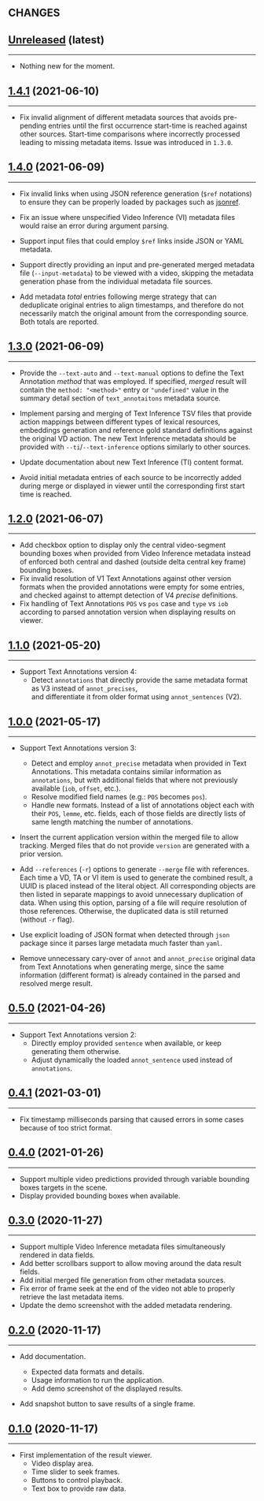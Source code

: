 ## CHANGES

[Unreleased](https://www.crim.ca/stash/projects/FAR/repos/video-result-viewer) (latest)
------------------------------------------------------------------------------------------------------------------------
____________

* Nothing new for the moment.

[1.4.1](https://www.crim.ca/stash/projects/FAR/repos/video-result-viewer/browse?at=refs/tags/1.4.1) (2021-06-10)
------------------------------------------------------------------------------------------------------------------------
____________

* Fix invalid alignment of different metadata sources that avoids pre-pending entries until the first occurrence 
  start-time is reached against other sources. Start-time comparisons where incorrectly processed leading to missing 
  metadata items. Issue was introduced in `1.3.0`. 

[1.4.0](https://www.crim.ca/stash/projects/FAR/repos/video-result-viewer/browse?at=refs/tags/1.4.0) (2021-06-09)
------------------------------------------------------------------------------------------------------------------------
____________

* Fix invalid links when using JSON reference generation (`$ref` notations) to ensure they can be properly loaded by 
  packages such as [jsonref](https://pypi.org/project/jsonref/).

* Fix an issue where unspecified Video Inference (VI) metadata files would raise an error during argument parsing.

* Support input files that could employ `$ref` links inside JSON or YAML metadata.

* Support directly providing an input and pre-generated merged metadata file (`--input-metadata`) to be viewed 
  with a video, skipping the metadata generation phase from the individual metadata file sources.
  
* Add metadata *total* entries following merge strategy that can deduplicate original entries to align timestamps,
  and therefore do not necessarily match the original amount from the corresponding source. Both totals are reported.

[1.3.0](https://www.crim.ca/stash/projects/FAR/repos/video-result-viewer/browse?at=refs/tags/1.3.0) (2021-06-09)
------------------------------------------------------------------------------------------------------------------------
____________

* Provide the `--text-auto` and `--text-manual` options to define the Text Annotation *method* that was employed.
  If specified, *merged* result will contain the `method: "<method>"` entry or `"undefined"` value in the 
  summary detail section of `text_annotaitons` metadata source.
  
* Implement parsing and merging of Text Inference TSV files that provide action mappings between different types of 
  lexical resources, embeddings generation and reference gold standard definitions against the original VD action.
  The new Text Inference metadata should be provided with `--ti`/`--text-inference` options similarly to other sources.
  
* Update documentation about new Text Inference (TI) content format. 
  
* Avoid initial metadata entries of each source to be incorrectly added during merge or displayed in viewer until 
  the corresponding first start time is reached.

[1.2.0](https://www.crim.ca/stash/projects/FAR/repos/video-result-viewer/browse?at=refs/tags/1.2.0) (2021-06-07)
------------------------------------------------------------------------------------------------------------------------
____________

* Add checkbox option to display only the central video-segment bounding boxes when provided from Video Inference 
  metadata instead of enforced both central and dashed (outside delta central key frame) bounding boxes. 
* Fix invalid resolution of V1 Text Annotations against other version formats when the provided annotations were empty
  for some entries, and checked against to attempt detection of V4 *precise* definitions. 
* Fix handling of Text Annotations `POS` vs `pos` case and `type` vs `iob` according to parsed annotation version 
  when displaying results on viewer.

[1.1.0](https://www.crim.ca/stash/projects/FAR/repos/video-result-viewer/browse?at=refs/tags/1.1.0) (2021-05-20)
------------------------------------------------------------------------------------------------------------------------
____________

* Support Text Annotations version 4: 
  - Detect ``annotations`` that directly provide the same metadata format as V3 instead of ``annot_precises``,  
    and differentiate it from older format using ``annot_sentences`` (V2).

[1.0.0](https://www.crim.ca/stash/projects/FAR/repos/video-result-viewer/browse?at=refs/tags/1.0.0) (2021-05-17)
------------------------------------------------------------------------------------------------------------------------
____________

* Support Text Annotations version 3:
  - Detect and employ `annot_precise` metadata when provided in Text Annotations.
    This metadata contains similar information as `annotations`, but with additional fields that where not previously 
    available (`iob`, `offset`, etc.). 
  - Resolve modified field names  (e.g.: `POS` becomes `pos`).
  - Handle new formats. Instead of a list of annotations object each with their `POS`, `lemme`, etc. fields, each of 
    those fields are directly lists of same length matching the number of annotations.

* Insert the current application version within the merged file to allow tracking.
  Merged files that do not provide ``version`` are generated with a prior version.

* Add ``--references`` (`-r`) options to generate ``--merge`` file with references. Each time a VD, TA or VI item is
  used to generate the combined result, a UUID is placed instead of the literal object. All corresponding objects are
  then listed in separate mappings to avoid unnecessary duplication of data. When using this option, parsing of a file
  will require resolution of those references. Otherwise, the duplicated data is still returned (without `-r` flag).
  
* Use explicit loading of JSON format when detected through ``json`` package since it parses large metadata 
  much faster than ``yaml``.
  
* Remove unnecessary cary-over of ``annot`` and ``annot_precise`` original data from Text Annotations when generating 
  merge, since the same information (different format) is already contained in the parsed and resolved merge result.

[0.5.0](https://www.crim.ca/stash/projects/FAR/repos/video-result-viewer/browse?at=refs/tags/0.5.0) (2021-04-26)
------------------------------------------------------------------------------------------------------------------------
____________

* Support Text Annotations version 2:
  - Directly employ provided `sentence` when available, or keep generating them otherwise. 
  - Adjust dynamically the loaded `annot_sentence` used instead of `annotations`.

[0.4.1](https://www.crim.ca/stash/projects/FAR/repos/video-result-viewer/browse?at=refs/tags/0.4.1) (2021-03-01)
------------------------------------------------------------------------------------------------------------------------
____________

* Fix timestamp milliseconds parsing that caused errors in some cases because of too strict format.

[0.4.0](https://www.crim.ca/stash/projects/FAR/repos/video-result-viewer/browse?at=refs/tags/0.4.0) (2021-01-26)
------------------------------------------------------------------------------------------------------------------------
____________

* Support multiple video predictions provided through variable bounding boxes targets in the scene.
* Display provided bounding boxes when available.

[0.3.0](https://www.crim.ca/stash/projects/FAR/repos/video-result-viewer/browse?at=refs/tags/0.3.0) (2020-11-27)
------------------------------------------------------------------------------------------------------------------------
____________

* Support multiple Video Inference metadata files simultaneously rendered in data fields.
* Add better scrollbars support to allow moving around the data result fields.
* Add initial merged file generation from other metadata sources. 
* Fix error of frame seek at the end of the video not able to properly retrieve the last metadata items.
* Update the demo screenshot with the added metadata rendering.

[0.2.0](https://www.crim.ca/stash/projects/FAR/repos/video-result-viewer/browse?at=refs/tags/0.2.0) (2020-11-17)
------------------------------------------------------------------------------------------------------------------------
____________

* Add documentation.
  - Expected data formats and details.
  - Usage information to run the application.
  - Add demo screenshot of the displayed results.

* Add snapshot button to save results of a single frame.

[0.1.0](https://www.crim.ca/stash/projects/FAR/repos/video-result-viewer/browse?at=refs/tags/0.1.0) (2020-11-17)
------------------------------------------------------------------------------------------------------------------------
____________

* First implementation of the result viewer.
  - Video display area.
  - Time slider to seek frames.
  - Buttons to control playback.
  - Text box to provide raw data.
